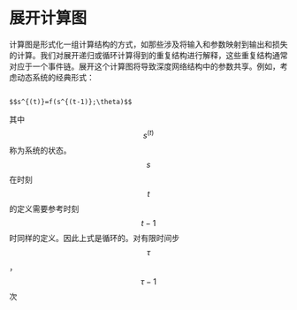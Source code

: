 # 展开计算图

计算图是形式化一组计算结构的方式，如那些涉及将输入和参数映射到输出和损失的计算。我们对展开递归或循环计算得到的重复结构进行解释，这些重复结构通常对应于一个事件链。展开这个计算图将导致深度网络结构中的参数共享。例如，考虑动态系统的经典形式：

                                                                    $$s^{(t)}=f(s^{(t-1)};\theta)$$ 

其中 $$s^{(t)}$$ 称为系统的状态。 $$s$$ 在时刻 $$t$$ 的定义需要参考时刻 $$t-1$$ 时同样的定义。因此上式是循环的。对有限时间步 $$\tau$$ ， $$\tau-1$$ 次

